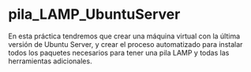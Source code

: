 # pila_LAMP_UbuntuServer
En esta práctica tendremos que crear una máquina virtual con la última versión de Ubuntu Server, y crear el proceso automatizado para instalar todos los paquetes necesarios para tener una pila LAMP y todas las herramientas adicionales.
